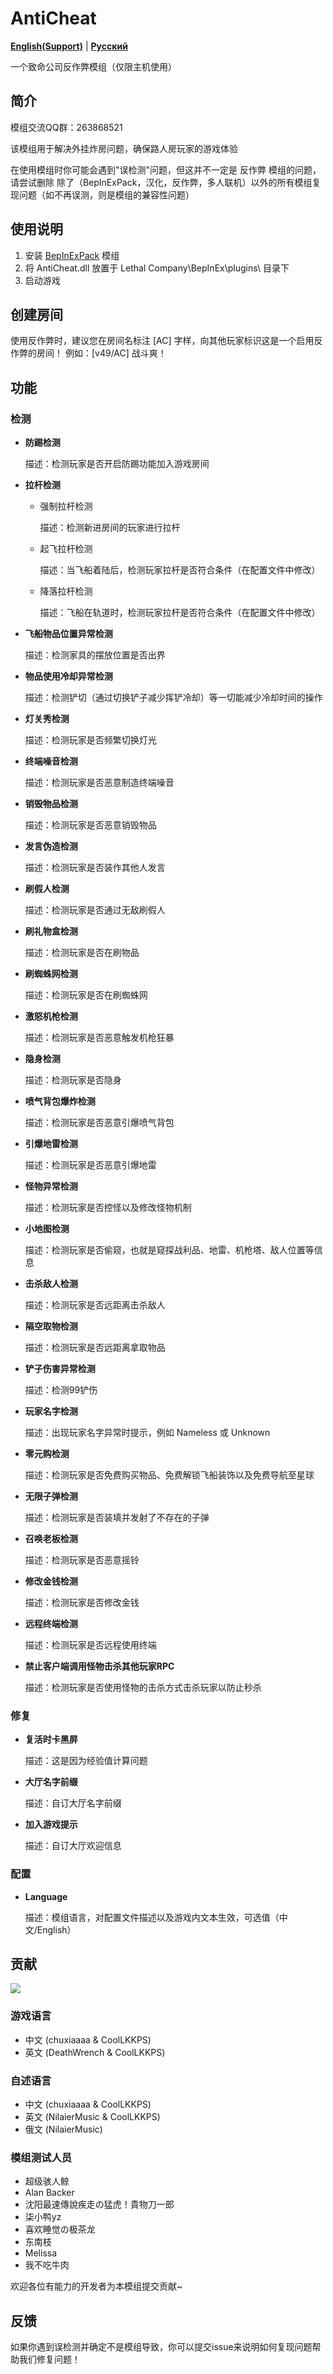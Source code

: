 # AntiCheat

[**English(Support)**](./docs/README-en.md) | [**Русский**](./docs/README-ru.md)

一个致命公司反作弊模组（仅限主机使用）

## 简介

模组交流QQ群：263868521

该模组用于解决外挂炸房问题，确保路人房玩家的游戏体验

在使用模组时你可能会遇到"误检测"问题，但这并不一定是 反作弊 模组的问题，请尝试删除 除了（BepInExPack，汉化，反作弊，多人联机）以外的所有模组复现问题（如不再误测，则是模组的兼容性问题）

## 使用说明

1. 安装 [BepInExPack](https://thunderstore.io/c/lethal-company/p/BepInEx/BepInExPack) 模组
2. 将 AntiCheat.dll 放置于 Lethal Company\BepInEx\plugins\ 目录下
3. 启动游戏

## 创建房间

使用反作弊时，建议您在房间名标注 [AC] 字样，向其他玩家标识这是一个启用反作弊的房间！
例如：[v49/AC] 战斗爽！

## 功能

### 检测

* **防踢检测**

    描述：检测玩家是否开启防踢功能加入游戏房间

* **拉杆检测**

  * 强制拉杆检测

    描述：检测新进房间的玩家进行拉杆

  * 起飞拉杆检测

    描述：当飞船着陆后，检测玩家拉杆是否符合条件（在配置文件中修改）

  * 降落拉杆检测

    描述：飞船在轨道时，检测玩家拉杆是否符合条件（在配置文件中修改）

* **飞船物品位置异常检测**

    描述：检测家具的摆放位置是否出界

* **物品使用冷却异常检测**

    描述：检测铲切（通过切换铲子减少挥铲冷却）等一切能减少冷却时间的操作

* **灯关秀检测**

    描述：检测玩家是否频繁切换灯光

* **终端噪音检测**

    描述：检测玩家是否恶意制造终端噪音

* **销毁物品检测**

    描述：检测玩家是否恶意销毁物品

* **发言伪造检测**

    描述：检测玩家是否装作其他人发言

* **刷假人检测**

    描述：检测玩家是否通过无敌刷假人

* **刷礼物盒检测**

    描述：检测玩家是否在刷物品

* **刷蜘蛛网检测**

    描述：检测玩家是否在刷蜘蛛网

* **激怒机枪检测**

    描述：检测玩家是否恶意触发机枪狂暴

* **隐身检测**

    描述：检测玩家是否隐身

* **喷气背包爆炸检测**

    描述：检测玩家是否恶意引爆喷气背包

* **引爆地雷检测**

    描述：检测玩家是否恶意引爆地雷

* **怪物异常检测**

    描述：检测玩家是否控怪以及修改怪物机制

* **小地图检测**

    描述：检测玩家是否偷窥，也就是窥探战利品、地雷、机枪塔、敌人位置等信息

* **击杀敌人检测**

    描述：检测玩家是否远距离击杀敌人

* **隔空取物检测**

    描述：检测玩家是否远距离拿取物品

* **铲子伤害异常检测**

    描述：检测99铲伤

* **玩家名字检测**

    描述：出现玩家名字异常时提示，例如 Nameless 或 Unknown

* **零元购检测**

    描述：检测玩家是否免费购买物品、免费解锁飞船装饰以及免费导航至星球

* **无限子弹检测**

    描述：检测玩家是否装填并发射了不存在的子弹

* **召唤老板检测**

    描述：检测玩家是否恶意摇铃

* **修改金钱检测**

    描述：检测玩家是否修改金钱

* **远程终端检测**

    描述：检测玩家是否远程使用终端

* **禁止客户端调用怪物击杀其他玩家RPC**

    描述：检测玩家是否使用怪物的击杀方式击杀玩家以防止秒杀


### 修复

* **复活时卡黑屏**

    描述：这是因为经验值计算问题

* **大厅名字前缀**

    描述：自订大厅名字前缀

* **加入游戏提示**

    描述：自订大厅欢迎信息


### 配置

* **Language**

    描述：模组语言，对配置文件描述以及游戏内文本生效，可选值（中文/English）

## 贡献

<a href="https://github.com/chuxiaaaa/AntiCheat/graphs/contributors">
  <img src="https://contrib.rocks/image?repo=chuxiaaaa/AntiCheat" />
</a>

### 游戏语言

* 中文 (chuxiaaaa & CoolLKKPS)
* 英文 (DeathWrench & CoolLKKPS)

### 自述语言

* 中文 (chuxiaaaa & CoolLKKPS)
* 英文 (NilaierMusic & CoolLKKPS)
* 俄文 (NilaierMusic)

### 模组测试人员

* 超级骇人鲸 
* Alan Backer
* 沈阳最速傳說疾走の猛虎！貴物刀一郎
* 柒小鸭yz
* 喜欢睡觉の极茶龙 
* 东南枝
* Melissa
* 我不吃牛肉

欢迎各位有能力的开发者为本模组提交贡献~

## 反馈

如果你遇到误检测并确定不是模组导致，你可以提交issue来说明如何复现问题帮助我们修复问题！
